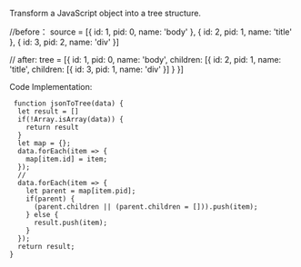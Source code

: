 
Transform a JavaScript object into a tree structure.

//before：
source = [{
            id: 1,
            pid: 0,
            name: 'body'
          }, {
            id: 2,
            pid: 1,
            name: 'title'
          }, {
            id: 3,
            pid: 2,
            name: 'div'
          }]
          
 // after: 
tree = [{
          id: 1,
          pid: 0,
          name: 'body',
          children: [{
            id: 2,
            pid: 1,
            name: 'title',
            children: [{
              id: 3,
              pid: 1,
              name: 'div'
            }]
          }
        }]


 Code Implementation:

     function jsonToTree(data) {
      let result = []
      if(!Array.isArray(data)) {
        return result
      }
      let map = {};
      data.forEach(item => {
        map[item.id] = item;
      });
      // 
      data.forEach(item => {
        let parent = map[item.pid];
        if(parent) {
          (parent.children || (parent.children = [])).push(item);
        } else {
          result.push(item);
        }
      });
      return result;
    }
